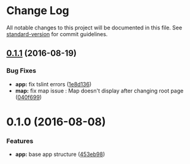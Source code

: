 # Change Log

All notable changes to this project will be documented in this file. See [standard-version](https://github.com/conventional-changelog/standard-version) for commit guidelines.

<a name="0.1.1"></a>
## [0.1.1](https://github.com/ddellamico/ionic-conference-app/compare/v0.1.0...v0.1.1) (2016-08-19)


### Bug Fixes

* **app:** fix tslint errors ([1e8d136](https://github.com/ddellamico/ionic-conference-app/commit/1e8d136))
* **map:** fix map issue : Map doesn't display after changing root page ([040f699](https://github.com/ddellamico/ionic-conference-app/commit/040f699))



<a name="0.1.0"></a>
# 0.1.0 (2016-08-08)


### Features

* **app:** base app structure ([453eb98](https://github.com/ddellamico/ionic-conference-app/commit/453eb98))
